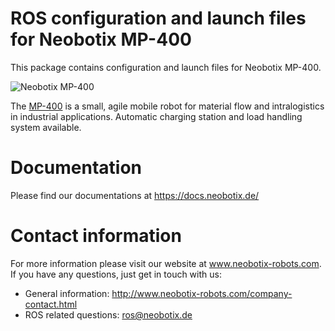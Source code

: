 # ROS configuration and launch files for Neobotix MP-400

This package contains configuration and launch files for Neobotix MP-400.

![Neobotix MP-400](https://www.neobotix-roboter.de/fileadmin/_processed_/6/0/csm_Roboter-MP-400-Hauptansicht_b676717b1f.jpg)

The [MP-400](https://www.neobotix-robots.com/mobile-robot-mp-400.html) is a small, agile mobile robot for material flow and intralogistics in industrial applications. Automatic charging station and load handling system available.

# Documentation

Please find our documentations at https://docs.neobotix.de/

# Contact information

For more information please visit our website at www.neobotix-robots.com. 
If you have any questions, just get in touch with us:
* General information: http://www.neobotix-robots.com/company-contact.html
* ROS related questions: ros@neobotix.de
